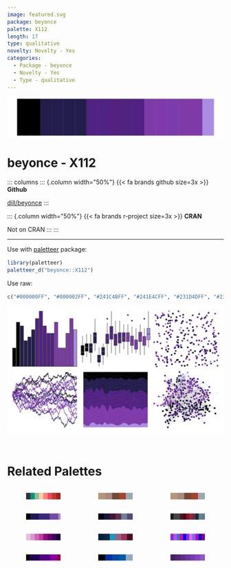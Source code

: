 ```yaml
---
image: featured.svg
package: beyonce
palette: X112
length: 17
type: qualitative
novelty: Novelty - Yes
categories:
  - Package - beyonce
  - Novelty - Yes
  - Type - qualitative
---
```


![](featured.svg)

# beyonce - X112 

::: columns
::: {.column width="50%"}
{{< fa brands github size=3x >}}
**Github**

[dill/beyonce](https://github.com/dill/beyonce)
:::

::: {.column width="50%"}
{{< fa brands r-project size=3x >}}
**CRAN**

Not on CRAN
:::
:::

<hr> 

Use with [paletteer](https://emilhvitfeldt.github.io/paletteer/) package:

```r
library(paletteer)
paletteer_d("beyonce::X112")
```

Use raw:

```r
c("#000000FF", "#000002FF", "#241C4BFF", "#241E4CFF", "#231D4DFF", "#231D4BFF", "#512282FF", "#4F2384FF", "#542180FF", "#502380FF", "#512184FF", "#7D3BA7FF", "#7F39ABFF", "#7B3BABFF", "#7F3AA7FF", "#7E3AA9FF", "#AA8CE2FF")
``` 

![](examples.png) 

<br>

# Related Palettes

<div class="list" style="display: grid; grid-template-columns: auto auto auto;"> <figure class="figure">
<a href="../../awtools/a_palette/"> <img src="../../awtools/a_palette/featured.svg" style="width: 100%;" class="figure-img"></a>
</figure> <figure class="figure">
<a href="../../ButterflyColors/hamadryas_feronia/"> <img src="../../ButterflyColors/hamadryas_feronia/featured.svg" style="width: 100%;" class="figure-img"></a>
</figure> <figure class="figure">
<a href="../../ButterflyColors/hamadryas_feronia/"> <img src="../../ButterflyColors/hamadryas_feronia/featured.svg" style="width: 100%;" class="figure-img"></a>
</figure> <figure class="figure">
<a href="../../beyonce/X98/"> <img src="../../beyonce/X98/featured.svg" style="width: 100%;" class="figure-img"></a>
</figure> <figure class="figure">
<a href="../../beyonce/X31/"> <img src="../../beyonce/X31/featured.svg" style="width: 100%;" class="figure-img"></a>
</figure> <figure class="figure">
<a href="../../beyonce/X68/"> <img src="../../beyonce/X68/featured.svg" style="width: 100%;" class="figure-img"></a>
</figure> <figure class="figure">
<a href="../../MoMAColors/Flash/"> <img src="../../MoMAColors/Flash/featured.svg" style="width: 100%;" class="figure-img"></a>
</figure> <figure class="figure">
<a href="../../beyonce/X13/"> <img src="../../beyonce/X13/featured.svg" style="width: 100%;" class="figure-img"></a>
</figure> <figure class="figure">
<a href="../../miscpalettes/berry/"> <img src="../../miscpalettes/berry/featured.svg" style="width: 100%;" class="figure-img"></a>
</figure> <figure class="figure">
<a href="../../beyonce/X120/"> <img src="../../beyonce/X120/featured.svg" style="width: 100%;" class="figure-img"></a>
</figure> <figure class="figure">
<a href="../../fishualize/Acanthurus_chirurgus/"> <img src="../../fishualize/Acanthurus_chirurgus/featured.svg" style="width: 100%;" class="figure-img"></a>
</figure> <figure class="figure">
<a href="../../PrettyCols/Purples/"> <img src="../../PrettyCols/Purples/featured.svg" style="width: 100%;" class="figure-img"></a>
</figure> 
</div>
